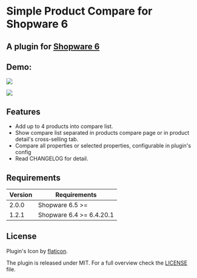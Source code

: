 # Simple Product Compare for Shopware 6

## A plugin for [Shopware 6](https://github.com/shopware/platform)

## Demo:

![](https://media.giphy.com/media/l1sFyzhJQwbPxUU41f/giphy.gif)

![](https://media.giphy.com/media/ZZHGWfiajE5bNg0ras/giphy.gif)

## Features

- Add up to 4 products into compare list.
- Show compare list separated in products compare page or in product detail's cross-selling tab.
- Compare all properties or selected properties, configurable in plugin's config
- Read CHANGELOG for detail.

## Requirements

| Version 	  | Requirements               	 |
|------------|------------------------------|
| 2.0.0    	 | Shopware 6.5 >=	             |
| 1.2.1    	 | Shopware 6.4 >= 6.4.20.1	    |

## License
    
Plugin's Icon by [flaticon](https://www.flaticon.com).

The plugin is released under MIT. For a full overview check the [LICENSE](./LICENSE) file.

